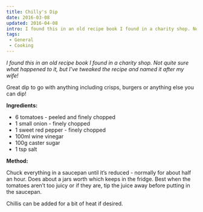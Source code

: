 ```yaml
---
title: Chilly's Dip
date: 2016-03-08
updated: 2016-04-08
intro: I found this in an old recipe book I found in a charity shop. Not quite sure what happened to it, but I've tweaked the recipe ...
tags:
 - General
 - Cooking
---
```


<p><em>I found this in an old&nbsp;recipe&nbsp;book I found in a charity shop. Not quite sure what happened to it, but I've tweaked the&nbsp;recipe&nbsp;and named it after my wife!</em><br></p>

<p>Great dip to go with anything including crisps, burgers or anything else you can dip!</p>





<p><strong class="redactor-inline-converted">Ingredients:</strong></p>







<ul><li>6 tomatoes - peeled and finely chopped</li><li>1 small onion - finely chopped</li><li>1 sweet red pepper - finely chopped</li><li>100ml wine vinegar</li><li>100g caster sugar</li><li>1 tsp salt</li></ul>







<p><strong>Method:</strong></p>







<p>Chuck everything in a saucepan until it’s reduced - normally for about half an hour. Does about a jars worth which keeps in the fridge. Best when the tomatoes aren’t too juicy or if they are, tip the juice away before putting in the saucepan.</p>







<p>Chillis can be added for a bit of heat if desired.</p>